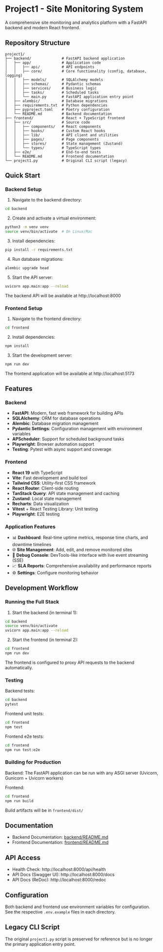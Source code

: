 # Project1 - Site Monitoring System

A comprehensive site monitoring and analytics platform with a FastAPI backend and modern React frontend.

## Repository Structure

```
project1/
├── backend/              # FastAPI backend application
│   ├── app/              # Application code
│   │   ├── api/          # API endpoints
│   │   ├── core/         # Core functionality (config, database, logging)
│   │   ├── models/       # SQLAlchemy models
│   │   ├── schemas/      # Pydantic schemas
│   │   ├── services/     # Business logic
│   │   ├── tasks/        # Scheduled tasks
│   │   └── main.py       # FastAPI application entry point
│   ├── alembic/          # Database migrations
│   ├── requirements.txt  # Python dependencies
│   ├── pyproject.toml    # Poetry configuration
│   └── README.md         # Backend documentation
├── frontend/             # React + TypeScript frontend
│   ├── src/              # Source code
│   │   ├── components/   # React components
│   │   ├── hooks/        # Custom React hooks
│   │   ├── lib/          # API client and utilities
│   │   ├── pages/        # Page components
│   │   ├── stores/       # State management (Zustand)
│   │   └── types/        # TypeScript types
│   ├── e2e/              # End-to-end tests
│   └── README.md         # Frontend documentation
└── project1.py           # Original CLI script (legacy)
```

## Quick Start

### Backend Setup

1. Navigate to the backend directory:
```bash
cd backend
```

2. Create and activate a virtual environment:
```bash
python3 -m venv venv
source venv/bin/activate  # On Linux/Mac
```

3. Install dependencies:
```bash
pip install -r requirements.txt
```

4. Run database migrations:
```bash
alembic upgrade head
```

5. Start the API server:
```bash
uvicorn app.main:app --reload
```

The backend API will be available at http://localhost:8000

### Frontend Setup

1. Navigate to the frontend directory:
```bash
cd frontend
```

2. Install dependencies:
```bash
npm install
```

3. Start the development server:
```bash
npm run dev
```

The frontend application will be available at http://localhost:5173

## Features

### Backend
- **FastAPI**: Modern, fast web framework for building APIs
- **SQLAlchemy**: ORM for database operations
- **Alembic**: Database migration management
- **Pydantic Settings**: Configuration management with environment variables
- **APScheduler**: Support for scheduled background tasks
- **Playwright**: Browser automation support
- **Testing**: Pytest with async support and coverage

### Frontend
- **React 19** with TypeScript
- **Vite**: Fast development and build tool
- **Tailwind CSS**: Utility-first CSS framework
- **React Router**: Client-side routing
- **TanStack Query**: API state management and caching
- **Zustand**: Local state management
- **Recharts**: Data visualization
- **Vitest** + React Testing Library: Unit testing
- **Playwright**: E2E testing

### Application Features
- 📊 **Dashboard**: Real-time uptime metrics, response time charts, and downtime timelines
- 🌐 **Site Management**: Add, edit, and remove monitored sites
- 🐛 **Debug Console**: DevTools-like interface with live event streaming (SSE)
- 📈 **SLA Reports**: Comprehensive availability and performance reports
- ⚙️ **Settings**: Configure monitoring behavior

## Development Workflow

### Running the Full Stack

1. Start the backend (in terminal 1):
```bash
cd backend
source venv/bin/activate
uvicorn app.main:app --reload
```

2. Start the frontend (in terminal 2):
```bash
cd frontend
npm run dev
```

The frontend is configured to proxy API requests to the backend automatically.

### Testing

Backend tests:
```bash
cd backend
pytest
```

Frontend unit tests:
```bash
cd frontend
npm test
```

Frontend e2e tests:
```bash
cd frontend
npm run test:e2e
```

### Building for Production

Backend: The FastAPI application can be run with any ASGI server (Uvicorn, Gunicorn + Uvicorn workers)

Frontend:
```bash
cd frontend
npm run build
```

Build artifacts will be in `frontend/dist/`

## Documentation

- Backend Documentation: [backend/README.md](backend/README.md)
- Frontend Documentation: [frontend/README.md](frontend/README.md)

## API Access

- Health Check: http://localhost:8000/api/health
- API Docs (Swagger UI): http://localhost:8000/docs
- API Docs (ReDoc): http://localhost:8000/redoc

## Configuration

Both backend and frontend use environment variables for configuration. See the respective `.env.example` files in each directory.

## Legacy CLI Script

The original `project1.py` script is preserved for reference but is no longer the primary application entry point.
